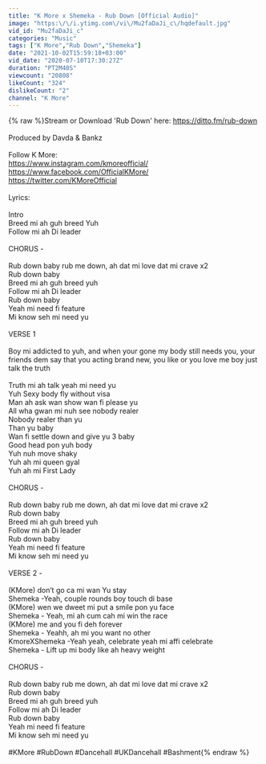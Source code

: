 ```yaml
---
title: "K More x Shemeka - Rub Down [Official Audio]"
image: "https:\/\/i.ytimg.com\/vi\/Mu2faDaJi_c\/hqdefault.jpg"
vid_id: "Mu2faDaJi_c"
categories: "Music"
tags: ["K More","Rub Down","Shemeka"]
date: "2021-10-02T15:59:18+03:00"
vid_date: "2020-07-10T17:30:27Z"
duration: "PT2M40S"
viewcount: "20808"
likeCount: "324"
dislikeCount: "2"
channel: "K More"
---
```

{% raw %}Stream or Download 'Rub Down' here:  <a rel="nofollow" target="blank" href="https://ditto.fm/rub-down">https://ditto.fm/rub-down</a><br /><br />Produced by Davda &amp; Bankz <br /><br />Follow K More: <br /><a rel="nofollow" target="blank" href="https://www.instagram.com/kmoreofficial/">https://www.instagram.com/kmoreofficial/</a><br /><a rel="nofollow" target="blank" href="https://www.facebook.com/OfficialKMore/">https://www.facebook.com/OfficialKMore/</a><br /><a rel="nofollow" target="blank" href="https://twitter.com/KMoreOfficial">https://twitter.com/KMoreOfficial</a> <br /><br />Lyrics: <br /><br />Intro <br />Breed mi ah guh breed Yuh<br />Follow mi ah Di leader <br /><br />CHORUS -<br /><br />Rub down baby rub me down, ah dat mi love dat mi crave x2 <br />Rub down baby <br />Breed mi ah guh breed yuh <br />Follow mi ah Di leader <br />Rub down baby <br />Yeah mi need fi feature <br />Mi know seh mi need yu <br /><br />VERSE 1<br /><br />Boy mi addicted to yuh, and when your gone my body still needs you, your friends dem say that you acting brand new, you like or you love me boy just talk the truth<br /><br />Truth mi ah talk yeah mi need yu <br />Yuh Sexy body fly without visa <br />Man ah ask wan show wan fi please yu <br />All wha gwan mi nuh see nobody realer <br />Nobody realer than yu <br />Than yu baby <br />Wan fi settle down and give yu 3 baby <br />Good head pon yuh body <br />Yuh nuh move shaky<br />Yuh ah mi queen gyal <br />Yuh ah mi First Lady <br /><br />CHORUS - <br /><br />Rub down baby rub me down, ah dat mi love dat mi crave x2 <br />Rub down baby <br />Breed mi ah guh breed yuh <br />Follow mi ah Di leader <br />Rub down baby <br />Yeah mi need fi feature <br />Mi know seh mi need yu <br /><br />VERSE 2 - <br /><br />(KMore) don’t go ca mi wan Yu stay <br />Shemeka -Yeah, couple rounds boy touch di base<br />(KMore) wen we dweet mi put a smile pon yu face <br />Shemeka - Yeah, mi ah cum cah mi win the race<br />(KMore) me and you fi deh forever <br />Shemeka - Yeahh, ah mi you want no other<br />KmoreXShemeka -Yeah yeah, celebrate yeah mi affi celebrate<br />Shemeka - Lift up mi body like ah heavy weight <br /><br />CHORUS - <br /><br />Rub down baby rub me down, ah dat mi love dat mi crave x2 <br />Rub down baby <br />Breed mi ah guh breed yuh <br />Follow mi ah Di leader <br />Rub down baby <br />Yeah mi need fi feature <br />Mi know seh mi need yu <br /><br />#KMore #RubDown #Dancehall #UKDancehall #Bashment{% endraw %}
